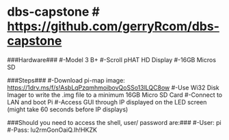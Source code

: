# dbs-capstone # https://github.com/gerryRcom/dbs-capstone

###Hardware###
#-Model 3 B+
#-Scroll pHAT HD Display
#-16GB Micros SD

###Steps###
#-Download pi-map image: https://1drv.ms/f/s!AsbLqPzqmhmoibovQoSSo13lLQC8ow
#-Use Wi32 Disk Imager to write the .img file to a minimum 16GB Micro SD Card
#-Connect to LAN and boot Pi
#-Access GUI through IP displayed on the LED screen (might take 60 seconds before IP displays)

###Should you need to access the shell, user/ password are:###
#-User: pi
#-Pass: lu2rmGonOaiQ.Ih!HKZK
